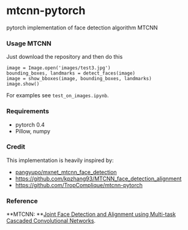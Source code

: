 # mtcnn-pytorch
pytorch implementation of  face detection algorithm  MTCNN

### Usage MTCNN

Just download the repository and then do this

```
image = Image.open('images/test3.jpg')
bounding_boxes, landmarks = detect_faces(image)
image = show_bboxes(image, bounding_boxes, landmarks)
image.show()
```

For examples see `test_on_images.ipynb`.

### Requirements

- pytorch 0.4
- Pillow, numpy

### Credit

This implementation is heavily inspired by:

- [pangyupo/mxnet_mtcnn_face_detection](https://github.com/pangyupo/mxnet_mtcnn_face_detection)
- https://github.com/kpzhang93/MTCNN_face_detection_alignment
- https://github.com/TropComplique/mtcnn-pytorch

### Reference

**MTCNN: **[Joint Face Detection and Alignment using Multi-task Cascaded Convolutional Networks](https://arxiv.org/abs/1604.02878).

